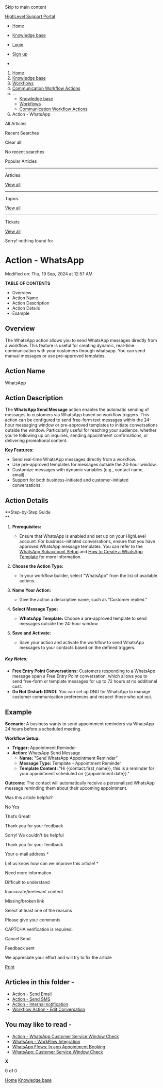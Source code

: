 Skip to main content

[ HighLevel Support Portal ](https://help.gohighlevel.com)

  * [ Home ](/support/home)
  * [ Knowledge base ](/support/solutions)

  * [Login](/support/login)
  * [Sign up](/support/signup)
  * 

  1. [Home](/support/home)
  2. [Knowledge base](/support/solutions)
  3. [Workflows](/support/solutions/48000455132)
  4. [Communication Workflow Actions](/support/solutions/folders/155000000749)
  5. ... 
     * [Knowledge base](/support/solutions)
     * [Workflows](/support/solutions/48000455132)
     * [Communication Workflow Actions](/support/solutions/folders/155000000749)
  6. Action - WhatsApp

All  Articles 

Recent Searches

Clear all

No recent searches

Popular Articles

* * *

Articles

[View all](/support/search/solutions)

* * *

Topics

[View all](/support/search/topics)

* * *

Tickets

[View all](/support/search/tickets)

Sorry! nothing found for   

# Action - WhatsApp

Modified on: Thu, 19 Sep, 2024 at 12:57 AM

**TABLE OF CONTENTS**

  * Overview
  * Action Name
  * Action Description
  * Action Details
  * Example

##   

## Overview

The WhatsApp action allows you to send WhatsApp messages directly from a workflow. This feature is useful for creating dynamic, real-time communication with your customers through whatsapp. You can send manual messages or use pre-approved templates.

## Action Name

WhatsApp

## Action Description

The **WhatsApp Send Message** action enables the automatic sending of messages to customers via WhatsApp based on workflow triggers. This action can be configured to send free-form text messages within the 24-hour messaging window or pre-approved templates to initiate conversations outside the window. Particularly useful for reaching your audience, whether you're following up on inquiries, sending appointment confirmations, or delivering promotional content.

**Key Features:**

  * Send real-time WhatsApp messages directly from a workflow.
  * Use pre-approved templates for messages outside the 24-hour window.
  * Customize messages with dynamic variables (e.g., contact name, email).
  * Support for both business-initiated and customer-initiated conversations.

## Action Details

**Step-by-Step Guide  
**

  1. **Prerequisites:**

     * Ensure that WhatsApp is enabled and set up on your HighLevel account. For business-initiated conversations, ensure that you have approved WhatsApp message templates. You can refer to the [WhatsApp Subaccount Setup](https://help.gohighlevel.com/a/solutions/articles/155000001980) and [How to Create a WhatsApp Template](https://help.gohighlevel.com/support/solutions/articles/155000000861) for more information.
  2. **Choose the Action Type:**

     * In your workflow builder, select "WhatsApp" from the list of available actions.
  3. **Name Your Action:**

     * Give the action a descriptive name, such as "Customer replied."
  4. **Select Message Type:**

     * **WhatsApp Template:** Choose a pre-approved template to send messages outside the 24-hour window.

  5. **Save and Activate:**

     * Save your action and activate the workflow to send WhatsApp messages to your contacts based on the defined triggers.

##### **Key Notes:**

  * **Free Entry Point Conversations:** Customers responding to a WhatsApp message open a Free Entry Point conversation, which allows you to send free-form or template messages for up to 72 hours at no additional cost.
  * **Do Not Disturb (DND):** You can set up DND for WhatsApp to manage customer communication preferences and respect those who opt out.

## Example

**Scenario:** A business wants to send appointment reminders via WhatsApp 24 hours before a scheduled meeting.

**Workflow Setup:**

  * **Trigger:** Appointment Reminder
  * **Action:** WhatsApp Send Message
    * **Name:** "Send WhatsApp Appointment Reminder"
    * **Message Type:** Template - Appointment Reminder
    * **Template Content:** "Hi {{contact.first_name}}, this is a reminder for your appointment scheduled on {{appointment.date}}."

**Outcome:** The contact will automatically receive a personalized WhatsApp message reminding them about their upcoming appointment.

Was this article helpful?

No  Yes 

That’s Great!

Thank you for your feedback

Sorry! We couldn't be helpful

Thank you for your feedback

Your e-mail address *

Let us know how can we improve this article! *

Need more information 

Difficult to understand 

Inaccurate/irrelevant content 

Missing/broken link 

Select at least one of the reasons 

Please give your comments 

CAPTCHA verification is required. 

Cancel  Send 

Feedback sent

We appreciate your effort and will try to fix the article

[Print](javascript:print\(\))

## Articles in this folder -

  * [Action - Send Email](/support/solutions/articles/155000002472-action-send-email)
  * [Action - Send SMS](/support/solutions/articles/155000002474-action-send-sms)
  * [Action - Internal notification](/support/solutions/articles/155000003202-action-internal-notification)
  * [Workflow Action - Edit Conversation](/support/solutions/articles/155000003269-workflow-action-edit-conversation)

## You may like to read -

  * [Action - WhatsApp Customer Service Window Check](/support/solutions/articles/155000003533-action-whatsapp-customer-service-window-check)
  * [WhatsApp - WorkFlow Integration](/support/solutions/articles/155000001624-whatsapp-workflow-integration)
  * [WhatsApp Flows: In app Appointment Booking](/support/solutions/articles/155000003720-whatsapp-flows-in-app-appointment-booking)
  * [WhatsApp: Customer Service Window Check](/support/solutions/articles/155000003235-whatsapp-customer-service-window-check)

**X**

0 of 0 []()

[Home](/support/home) [Knowledge base](/support/solutions)

